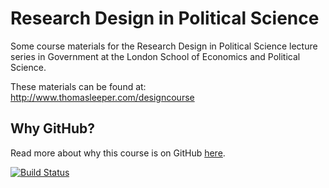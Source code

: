 # Research Design in Political Science

Some course materials for the Research Design in Political Science lecture series in Government at the London School of Economics and Political Science.

These materials can be found at: http://www.thomasleeper.com/designcourse


## Why GitHub?

Read more about why this course is on GitHub [here](fork.md).

[![Build Status](https://travis-ci.org/leeper/designcourse.png?branch=gh-pages)](https://travis-ci.org/leeper/designcourse)
